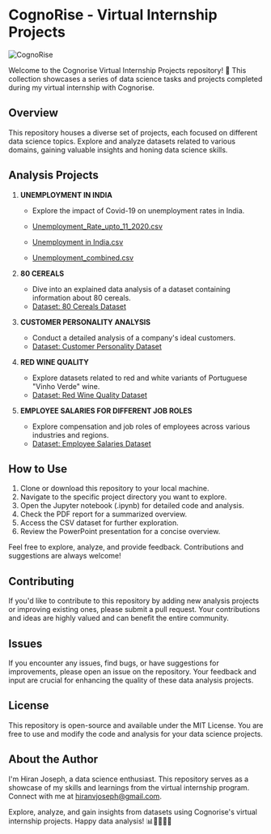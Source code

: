 # CognoRise - Virtual Internship Projects

![CognoRise](https://github.com/hiranvjoseph/Cognorise---Virtual-Internship-Projects-/assets/32574833/2a44677a-b99c-4700-9f3e-76935edf2a33)


Welcome to the Cognorise Virtual Internship Projects repository! 🚀 This collection showcases a series of data science tasks and projects completed during my virtual internship with Cognorise.

## Overview

This repository houses a diverse set of projects, each focused on different data science topics. Explore and analyze datasets related to various domains, gaining valuable insights and honing data science skills.

## Analysis Projects

1. **UNEMPLOYMENT IN INDIA**
   - Explore the impact of Covid-19 on unemployment rates in India.
   - [Unemployment_Rate_upto_11_2020.csv](https://github.com/hiranvjoseph/Cognorise---Virtual-Internship-Projects-/files/13693977/Unemployment_Rate_upto_11_2020.csv)

   - [Unemployment in India.csv](https://github.com/hiranvjoseph/Cognorise---Virtual-Internship-Projects-/files/13693978/Unemployment.in.India.csv)


   - [Unemployment_combined.csv](https://github.com/hiranvjoseph/Cognorise---Virtual-Internship-Projects-/files/13693975/Unemployment_combined.csv)


2. **80 CEREALS**
   - Dive into an explained data analysis of a dataset containing information about 80 cereals.
   - [Dataset: 80 Cereals Dataset](https://github.com/hiranvjoseph/Cognorise---Virtual-Internship-Projects-/files/13693994/cereal.csv)

3. **CUSTOMER PERSONALITY ANALYSIS**
   - Conduct a detailed analysis of a company's ideal customers.
   - [Dataset: Customer Personality Dataset](https://github.com/hiranvjoseph/Cognorise---Virtual-Internship-Projects-/files/13694004/marketing_campaign.csv)

4. **RED WINE QUALITY**
   - Explore datasets related to red and white variants of Portuguese "Vinho Verde" wine.
   - [Dataset: Red Wine Quality Dataset](https://github.com/hiranvjoseph/Cognorise---Virtual-Internship-Projects-/files/13694007/winequality-red.csv)


5. **EMPLOYEE SALARIES FOR DIFFERENT JOB ROLES**
   - Explore compensation and job roles of employees across various industries and regions.
   - [Dataset: Employee Salaries Dataset](https://github.com/hiranvjoseph/Cognorise---Virtual-Internship-Projects-/files/13694008/ds_salaries.csv)


## How to Use

1. Clone or download this repository to your local machine.
2. Navigate to the specific project directory you want to explore.
3. Open the Jupyter notebook (.ipynb) for detailed code and analysis.
4. Check the PDF report for a summarized overview.
5. Access the CSV dataset for further exploration.
6. Review the PowerPoint presentation for a concise overview.

Feel free to explore, analyze, and provide feedback. Contributions and suggestions are always welcome!

## Contributing

If you'd like to contribute to this repository by adding new analysis projects or improving existing ones, please submit a pull request. Your contributions and ideas are highly valued and can benefit the entire community.

## Issues

If you encounter any issues, find bugs, or have suggestions for improvements, please open an issue on the repository. Your feedback and input are crucial for enhancing the quality of these data analysis projects.

## License

This repository is open-source and available under the MIT License. You are free to use and modify the code and analysis for your data science projects.

## About the Author

I'm Hiran Joseph, a data science enthusiast. This repository serves as a showcase of my skills and learnings from the virtual internship program. Connect with me at hiranvjoseph@gmail.com.

Explore, analyze, and gain insights from datasets using Cognorise's virtual internship projects. Happy data analysis! 📊👩‍💻👨‍💻
